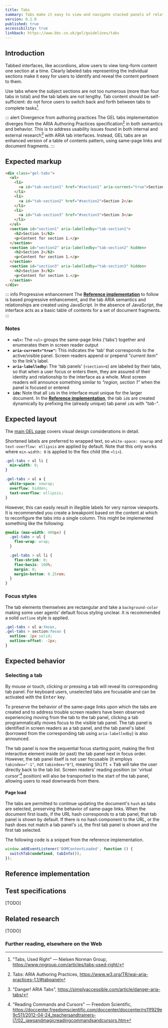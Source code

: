 ```yaml
---
title: Tabs
summary: Tabs make it easy to view and navigate stacked panels of related content. 
version: 0.1.0
published: true
accessibility: true
linkback: https://www.bbc.co.uk/gel/guidelines/tabs
---
```


## Introduction

Tabbed interfaces, like accordions, allow users to view long-form content one section at a time. Clearly labeled tabs representing the individual sections make it easy for users to identify and reveal the content pertinent to them.

Use tabs where the subject sections are not too numerous (more than four tabs in total) and the tab labels are not lengthy. Tab content should be self-sufficient: do not force users to switch back and forth between tabs to complete tasks[^1].

::: alert Divergence from authoring practices
The GEL tabs implementation diverges from the ARIA Authoring Practices specification[^2] in both semantics and behavior. This is to address usability issues found in both internal and external research[^3] with ARIA tab interfaces. Instead, GEL tabs are an enhanced version of a table of contents pattern, using same-page links and document fragments.
:::

## Expected markup

```html
<div class="gel-tabs">
  <ul>
    <li>
      <a id="tab-section1" href="#section1" aria-current="true">Section 1</a>
    </li>
    <li>
      <a id="tab-section2" href="#section2">Section 2</a>
    </li>
    <li>
      <a id="tab-section3" href="#section3">Section 3</a>
    </li>
  </ul>
  <section id="section1" aria-labelledby="tab-section1">
    <h2>Section 1</h2>
    <p>Content for section 1.</p>
  </section>
  <section id="section2" aria-labelledby="tab-section2" hidden>
    <h2>Section 2</h2>
    <p>Content for section 1.</p>
  </section>
  <section id="section3" aria-labelledby="tab-section3" hidden>
    <h2>Section 3</h2>
    <p>Content for section 1.</p>
  </section>
</div>
```

::: info Progressive enhancement
The [**Reference implementation**](#reference-implementation) to follow is based progressive enhancement, and the tab ARIA semantics and relationships are created using JavaScript. In the absence of JavaScript, the interface acts as a basic table of contents for a set of document fragments.
:::

### Notes

* **`<ul>`:** The `<ul>` groups the same-page links ('tabs') together and enumerates them in screen reader output
* **`aria-current="true"`:** This indicates the 'tab' that corresponds to the active/visible panel. Screen readers append or prepend _"current item"_ to the link's label.
* **`aria-labelledby`:** The 'tab panels' (`<section>`s) are labeled by their tabs, so that when a user focus or enters them, they are assured of their identity and relationship to the interface as a whole. Most screen readers will announce something similar to _"region, section 1"_ when the panel is focused or entered
* **`id`s:** Note that all `id`s in the interface must unique for the larger document. In the [**Reference implementation**](#reference-implementation), the tab `id`s are created dynamically by prefixing the (already unique) tab panel `id`s with _"tab-"_.

## Expected layout

The [main GEL page](https://www.bbc.co.uk/gel/guidelines/tabs) covers visual design considerations in detail. 

Shortened labels are preferred to wrapped text, so `white-space: nowrap` and `text-overflow: ellipsis` are applied by default. Note that this only works where `min-width: 0` is applied to the flex child (the `<li>`).

```css
.gel-tabs > ul li {
  min-width: 0;
}

.gel-tabs > ul a {
  white-space: nowrap;
  overflow: hidden;
  text-overflow: ellipsis;
}
```

However, this can easily result in illegible labels for very narrow viewports. It is recommended you create a breakpoint based on the content at which to reconfigure the tabs into a single column. This might be implemented something like the following:

```css
@media (max-width: 400px) {
  .gel-tabs > ul {
    flex-wrap: wrap;
  }

  .gel-tabs > ul li {
    flex-shrink: 0;
    flex-basis: 100%;
    margin: 0;
    margin-bottom: 0.25rem;
  }
}
```

### Focus styles

The tab elements themselves are rectangular and take a `background-color` making some user agents' default focus styling unclear. It is recommended a solid `outline` style is applied.

```css
.gel-tabs > ul a:focus,
.gel-tabs > section:focus {
  outline: 2px solid;
  outline-offset: -2px;
}
```

## Expected behavior

### Selecting a tab

By mouse or touch, clicking or pressing a tab will reveal its corresponding tab panel. For keyboard users, unselected tabs are focusable and can be activated with the <kbd>Enter</kbd> key. 

To preserve the behavior of the same-page links upon which the tabs are created and to address trouble screen readers have been observed experiencing moving from the tab to the tab panel, clicking a tab programmatically moves focus to the visible tab panel. The tab panel is identified in screen readers as a tab panel, and the tab panel's label (borrowed from the corresponding tab using `aria-labelledby`) is also announced. 

The tab panel is now the sequential focus starting point, making the first interactive element inside (or past) the tab panel next in focus order. However, the tab panel itself is not user focusable (it employs `tabindex="-1"`, not `tabindex="0"`), meaning <kbd>Shift</kbd> + <kbd>Tab</kbd> will take the user directly back to the tab list. Screen readers' reading position (or 'virtual cursor'[^4] position) will also be transported to the start of the tab panel, allowing users to read downwards from there. 

#### Page load

The tabs are permitted to continue updating the document's `hash` as tabs are selected, preserving the behavior of same-page links. When the document first loads, if the URL hash corresponds to a tab panel, that tab panel is shown by default. If there is no hash component to the URL, or the hash does not match a tab panel's `id`, the first tab panel is shown and the first tab selected.

The following code is a snippet from the reference implementation.

```js
window.addEventListener('DOMContentLoaded', function () {
  switchTab(undefined, tabInfo());
});
```

## Reference implementation



## Test specifications

[TODO]

## Related research

[TODO]

### Further reading, elsewhere on the Web

[^1]: "Tabs, Used Right" — Nielsen Norman Group, <https://www.nngroup.com/articles/tabs-used-right/>
[^2]: Tabs: ARIA Authoring Practices, <https://www.w3.org/TR/wai-aria-practices-1.1/#tabpanel>
[^3]: "Danger! ARIA Tabs", <https://simplyaccessible.com/article/danger-aria-tabs/>
[^4]: "Reading Commands and Cursors" — Freedom Scientific, <https://doccenter.freedomscientific.com/doccenter/doccenter/rs11f929e9c511/2012-04-24_teachersandtrainers-l7/02_jawsandmagicreadingcommandsandcursors.htm>